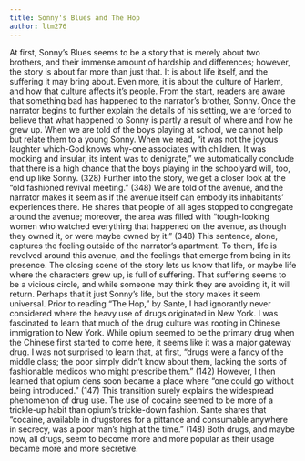 ```yaml
---
title: Sonny's Blues and The Hop
author: ltm276
---
```


At first, Sonny’s Blues seems to be a story that is merely about two brothers, and their immense amount of hardship and differences; however, the story is about far more than just that. It is about life itself, and the suffering it may bring about. Even more, it is about the culture of Harlem, and how that culture affects it’s people.
From the start, readers are aware that something bad has happened to the narrator’s brother, Sonny. Once the narrator begins to further explain the details of his setting, we are forced to believe that what happened to Sonny is partly a result of where and how he grew up. When we are told of the boys playing at school, we cannot help but relate them to a young Sonny. When we read, “it was not the joyous laughter which-God knows why-one associates with children. It was mocking and insular, its intent was to denigrate,” we automatically conclude that there is a high chance that the boys playing in the schoolyard will, too, end up like Sonny. (328)
Further into the story, we get a closer look at the “old fashioned revival meeting.” (348) We are told of the avenue, and the narrator makes it seem as if the avenue itself can embody its inhabitants’ experiences there. He shares that people of all ages stopped to congregate around the avenue; moreover, the area was filled with “tough-looking women who watched everything that happened on the avenue, as though they owned it, or were maybe owned by it.” (348) This sentence, alone, captures the feeling outside of the narrator’s apartment. To them, life is revolved around this avenue, and the feelings that emerge from being in its presence.
The closing scene of the story lets us know that life, or maybe life where the characters grew up, is full of suffering. That suffering seems to be a vicious circle, and while someone may think they are avoiding it, it will return. Perhaps that it just Sonny’s life, but the story makes it seem universal.
Prior to reading “The Hop,” by Sante, I had ignorantly never considered where the heavy use of drugs originated in New York. I was fascinated to learn that much of the drug culture was rooting in Chinese immigration to New York. While opium seemed to be the primary drug when the Chinese first started to come here, it seems like it was a major gateway drug. I was not surprised to learn that, at first, “drugs were a fancy of the middle class; the poor simply didn’t know about them, lacking the sorts of fashionable medicos who might prescribe them.” (142) However, I then learned that opium dens soon became a place where “one could go without being introduced.” (147) This transition surely explains the widespread phenomenon of drug use. The use of cocaine seemed to be more of a trickle-up habit than opium’s trickle-down fashion. Sante shares that “cocaine, available in drugstores for a pittance and consumable anywhere in secrecy, was a poor man’s high at the time.” (148) Both drugs, and maybe now, all drugs, seem to become more and more popular as their usage became more and more secretive.

